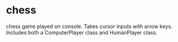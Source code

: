 # chess
chess game played on console.
Takes cursor inputs with arrow keys.
Includes both a ComputerPlayer class and HumanPlayer class.